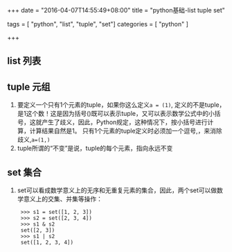 +++
date = "2016-04-07T14:55:49+08:00"
title = "python基础-list tuple set"

tags = [ "python", "list", "tuple", "set"]
categories = [
  "python"
]

+++
<!--more-->

## list 列表

## tuple 元组

1. 要定义一个只有1个元素的tuple，如果你这么定义`a = (1)`, 
    定义的不是tuple，是1这个数！这是因为括号()既可以表示tuple，又可以表示数学公式中的小括号，这就产生了歧义，因此，Python规定，这种情况下，按小括号进行计算，计算结果自然是1。 
    只有1个元素的tuple定义时必须加一个逗号,，来消除歧义,`a=(1,)`
2. tuple所谓的“不变”是说，tuple的每个元素，指向永远不变

## set 集合

1. set可以看成数学意义上的无序和无重复元素的集合，因此，两个set可以做数学意义上的交集、并集等操作：

        >>> s1 = set([1, 2, 3])
        >>> s2 = set([2, 3, 4])
        >>> s1 & s2
        set([2, 3])
        >>> s1 | s2
        set([1, 2, 3, 4])
